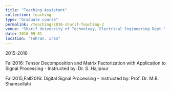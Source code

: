 ```yaml
---
title: "Teaching Assistant"
collection: teaching
type: "Graduate course"
permalink: /teaching/2016-sharif-teaching-2
venue: "Sharif University of Technology, Electrical Engineering Dept."
date: 2016-09-01
location: "Tehran, Iran"
---
```

2015-2016

Fall2016: Tensor Decomposition and Matrix Factorization with Application to Signal Processing - Instructed by: Dr. S. Hajipour

Fall2015,Fall2016:  Digital Signal Processing - Instructed by: Prof. Dr. M.B. Shamsollahi
